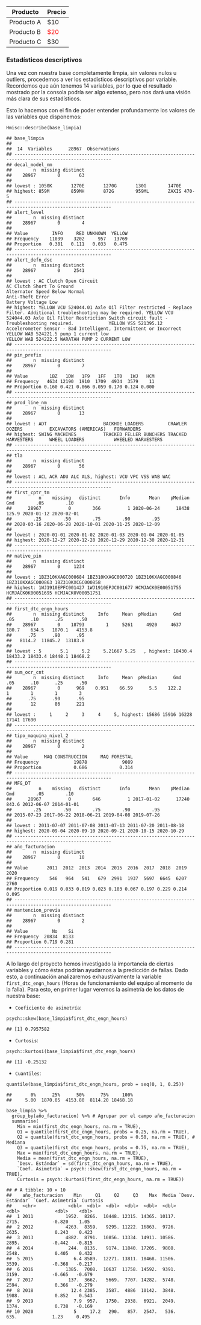| Producto    | Precio      |
|-------------|-------------|
| Producto A  | $10         |
| Producto B  | <span style="color: red;">$20</span> |
| Producto C  | $30         |

### Estadísticos descriptivos

Una vez con nuestra base completamente limpia, sin valores nulos u
outliers, procedemos a ver los estadísticos descriptivos por variable.
Recordemos que aún tenemos 14 variables, por lo que el resultado
mostrado por la consola podría ser algo extenso, pero nos dará una
visión más clara de sus estadísticos.

Esto lo hacemos con el fin de poder entender profundamente los valores
de las variables que disponemos:

    Hmisc::describe(base_limpia)

    ## base_limpia 
    ## 
    ##  14  Variables      28967  Observations
    ## ----------------------------------------------------------------------------------------------------------
    ## decal_model_nm 
    ##        n  missing distinct 
    ##    28967        0       63 
    ## 
    ## lowest : 1050K       1270E       1270G       130G        1470E      
    ## highest: 859M        859MH       872G        959ML       ZAXIS 470-5
    ## ----------------------------------------------------------------------------------------------------------
    ## alert_level 
    ##        n  missing distinct 
    ##    28967        0        4 
    ##                                           
    ## Value         INFO     RED UNKNOWN  YELLOW
    ## Frequency    11039    3202     957   13769
    ## Proportion   0.381   0.111   0.033   0.475
    ## ----------------------------------------------------------------------------------------------------------
    ## alert_defn_dsc 
    ##        n  missing distinct 
    ##    28967        0     2541 
    ## 
    ## lowest : AC Clutch Open Circuit                                                                                        AC Clutch Short To Ground                                                                                     Alternator Speed Below Normal                                                                                 Anti-Theft Error                                                                                              Battery Voltage Low                                                                                          
    ## highest: YELLOW VCU 524044.01 Axle Oil Filter restricted - Replace Filter. Additional troubleshooting may be required. YELLOW VCU 524044.03 Axle Oil Filter Restriction Switch circuit fault - Troubleshooting required.             YELLOW VSS 521395.12 Accelerometer Sensor - Bad Intelligent, Intermittent or Incorrect                        YELLOW WAB 524221.5 pump 1 current low                                                                        YELLOW WAB 524222.5 WARATAH PUMP 2 CURRENT LOW                                                               
    ## ----------------------------------------------------------------------------------------------------------
    ## pin_prefix 
    ##        n  missing distinct 
    ##    28967        0        7 
    ##                                                     
    ## Value        1BZ   1DW   1F9   1FF   1T0   1WJ   HCM
    ## Frequency   4634 12190  1910  1709  4934  3579    11
    ## Proportion 0.160 0.421 0.066 0.059 0.170 0.124 0.000
    ## ----------------------------------------------------------------------------------------------------------
    ## prod_line_nm 
    ##        n  missing distinct 
    ##    28967        0       13 
    ## 
    ## lowest : ADT                     BACKHOE LOADERS         CRAWLER DOZERS          EXCAVATORS (AMERICAS)   FORWARDERS             
    ## highest: SWING MACHINES          TRACKED FELLER BUNCHERS TRACKED HARVESTERS      WHEEL LOADERS           WHEELED HARVESTERS     
    ## ----------------------------------------------------------------------------------------------------------
    ## tla 
    ##        n  missing distinct 
    ##    28967        0       56 
    ## 
    ## lowest : ACL ACR ADU ALC ALS, highest: VCU VPC VSS WAB WAC
    ## ----------------------------------------------------------------------------------------------------------
    ## first_cptr_tm 
    ##          n    missing   distinct       Info       Mean    pMedian        Gmd        .05        .10 
    ##      28967          0        366          1 2020-06-24      18438      125.9 2020-01-12 2020-02-01 
    ##        .25        .50        .75        .90        .95 
    ## 2020-03-16 2020-06-28 2020-10-01 2020-11-25 2020-12-09 
    ## 
    ## lowest : 2020-01-01 2020-01-02 2020-01-03 2020-01-04 2020-01-05
    ## highest: 2020-12-27 2020-12-28 2020-12-29 2020-12-30 2020-12-31
    ## ----------------------------------------------------------------------------------------------------------
    ## native_pin 
    ##        n  missing distinct 
    ##    28967        0     1234 
    ## 
    ## lowest : 1BZ310KXAGC000684 1BZ310KXAGC000720 1BZ310KXAGC000846 1BZ310KXAGC000863 1BZ310KXCGC000858
    ## highest: 1WJ1910EPFC001427 1WJ1910EPJC001677 HCMJACK0E00051755 HCMJACK0K00051695 HCMJACK0V00051751
    ## ----------------------------------------------------------------------------------------------------------
    ## first_dtc_engn_hours 
    ##        n  missing distinct     Info     Mean  pMedian      Gmd      .05      .10      .25      .50 
    ##    28967        0    18793        1     5261     4920     4637    180.7    634.5   1870.1   4153.8 
    ##      .75      .90      .95 
    ##   8114.2  11845.2  13183.8 
    ## 
    ## lowest : 5       5.1     5.2     5.21667 5.25   , highest: 18430.4 18433.2 18433.4 18448.1 18468.2
    ## ----------------------------------------------------------------------------------------------------------
    ## sum_ocr_cnt 
    ##        n  missing distinct     Info     Mean  pMedian      Gmd      .05      .10      .25      .50 
    ##    28967        0      969    0.951    66.59      5.5    122.2        1        1        1        3 
    ##      .75      .90      .95 
    ##       12       86      221 
    ## 
    ## lowest :     1     2     3     4     5, highest: 15686 15916 16228 17141 17690
    ## ----------------------------------------------------------------------------------------------------------
    ## tipo_maquina_nivel_2 
    ##        n  missing distinct 
    ##    28967        0        2 
    ##                                             
    ## Value      MAQ CONSTRUCCION     MAQ FORESTAL
    ## Frequency             19878             9089
    ## Proportion            0.686            0.314
    ## ----------------------------------------------------------------------------------------------------------
    ## MFG_DT 
    ##          n    missing   distinct       Info       Mean    pMedian        Gmd        .05        .10 
    ##      28967          0        646          1 2017-01-02      17240      843.6 2012-06-07 2014-01-01 
    ##        .25        .50        .75        .90        .95 
    ## 2015-07-23 2017-06-22 2018-06-21 2019-04-08 2019-07-26 
    ## 
    ## lowest : 2011-07-07 2011-07-08 2011-07-13 2011-07-20 2011-08-18
    ## highest: 2020-09-04 2020-09-10 2020-09-21 2020-10-15 2020-10-29
    ## ----------------------------------------------------------------------------------------------------------
    ## año_facturacion 
    ##        n  missing distinct 
    ##    28967        0       10 
    ##                                                                       
    ## Value       2011  2012  2013  2014  2015  2016  2017  2018  2019  2020
    ## Frequency    546   964   541   679  2991  1937  5697  6645  6207  2760
    ## Proportion 0.019 0.033 0.019 0.023 0.103 0.067 0.197 0.229 0.214 0.095
    ## ----------------------------------------------------------------------------------------------------------
    ## mantencion_previa 
    ##        n  missing distinct 
    ##    28967        0        2 
    ##                       
    ## Value         No    Si
    ## Frequency  20834  8133
    ## Proportion 0.719 0.281
    ## ----------------------------------------------------------------------------------------------------------

A lo largo del proyecto hemos investigado la importancia de ciertas
variables y cómo éstas podrían ayudarnos a la predicción de fallas. Dado
esto, a continuación analizaremos exhaustivamente la variable
`first_dtc_engn_hours` (Horas de funcionamiento del equipo al momento de
la falla). Para esto, en primer lugar veremos la asimetría de los datos
de nuestra base:

-   `Coeficiente de asimetría`:

<!-- -->

    psych::skew(base_limpia$first_dtc_engn_hours)

    ## [1] 0.7957582

-   `Curtosis`:

<!-- -->

    psych::kurtosi(base_limpia$first_dtc_engn_hours)

    ## [1] -0.25132

-   `Cuantiles`:

<!-- -->

    quantile(base_limpia$first_dtc_engn_hours, prob = seq(0, 1, 0.25))

    ##       0%      25%      50%      75%     100% 
    ##     5.00  1870.05  4153.80  8114.20 18468.18

    base_limpia %>%
      group_by(año_facturacion) %>% # Agrupar por el campo año_facturacion
      summarise(
        Min = min(first_dtc_engn_hours, na.rm = TRUE),
        Q1 = quantile(first_dtc_engn_hours, probs = 0.25, na.rm = TRUE),
        Q2 = quantile(first_dtc_engn_hours, probs = 0.50, na.rm = TRUE), # Mediana
        Q3 = quantile(first_dtc_engn_hours, probs = 0.75, na.rm = TRUE),
        Max = max(first_dtc_engn_hours, na.rm = TRUE),
        Media = mean(first_dtc_engn_hours, na.rm = TRUE),
        `Desv. Estándar` = sd(first_dtc_engn_hours, na.rm = TRUE),
        `Coef. Asimetría` = psych::skew(first_dtc_engn_hours, na.rm = TRUE),
        Curtosis = psych::kurtosi(first_dtc_engn_hours, na.rm = TRUE))

    ## # A tibble: 10 × 10
    ##    año_facturacion    Min     Q1     Q2     Q3    Max  Media `Desv. Estándar` `Coef. Asimetría` Curtosis
    ##    <chr>            <dbl>  <dbl>  <dbl>  <dbl>  <dbl>  <dbl>            <dbl>             <dbl>    <dbl>
    ##  1 2011            1952.  8266.  10448. 12315. 14365. 10117.            2715.            -0.820    1.05 
    ##  2 2012            4263.  8359.   9295. 11222. 16863.  9726.            2635.             0.243    0.423
    ##  3 2013            4882.  8791.  10856. 13334. 14911. 10586.            2895.            -0.442   -0.815
    ##  4 2014             244.  8135.   9174. 11840. 17205.  9808.            2548.             0.405    0.432
    ##  5 2015               6.4 8589.  12271. 13811. 18468. 11506.            3539.            -0.368   -0.217
    ##  6 2016            1385.  7008.  10637  11758. 14592.  9391.            3159.            -0.665   -0.679
    ##  7 2017             137.  3662.   5669.  7707. 14282.  5748.            2594.             0.366   -0.279
    ##  8 2018              12.4 2385.   3587.  4886  10142.  3848.            1988.             0.852    0.543
    ##  9 2019               7.9  957.   1750.  2938.  6921.  2049.            1374.             0.738   -0.169
    ## 10 2020               5     17.2   290.   857.  2547.   536.             635.             1.23     0.495
